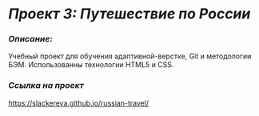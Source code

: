 # *Проект 3: Путешествие по России*
 
### *Описание:* 
Учебный проект для обучения адаптивной-верстке, Git и методологии БЭМ. 
Использованны технологии HTML5 и CSS.

### *Ссылка на проект* 
https://slackereva.github.io/russian-travel/